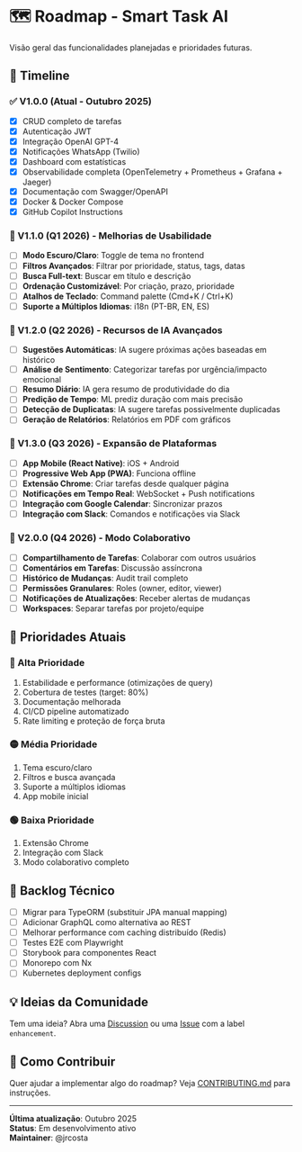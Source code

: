# 🗺️ Roadmap - Smart Task AI

Visão geral das funcionalidades planejadas e prioridades futuras.

## 📅 Timeline

### ✅ V1.0.0 (Atual - Outubro 2025)

- [x] CRUD completo de tarefas
- [x] Autenticação JWT
- [x] Integração OpenAI GPT-4
- [x] Notificações WhatsApp (Twilio)
- [x] Dashboard com estatísticas
- [x] Observabilidade completa (OpenTelemetry + Prometheus + Grafana + Jaeger)
- [x] Documentação com Swagger/OpenAPI
- [x] Docker & Docker Compose
- [x] GitHub Copilot Instructions

### 🚀 V1.1.0 (Q1 2026) - Melhorias de Usabilidade

- [ ] **Modo Escuro/Claro**: Toggle de tema no frontend
- [ ] **Filtros Avançados**: Filtrar por prioridade, status, tags, datas
- [ ] **Busca Full-text**: Buscar em título e descrição
- [ ] **Ordenação Customizável**: Por criação, prazo, prioridade
- [ ] **Atalhos de Teclado**: Command palette (Cmd+K / Ctrl+K)
- [ ] **Suporte a Múltiplos Idiomas**: i18n (PT-BR, EN, ES)

### 🤖 V1.2.0 (Q2 2026) - Recursos de IA Avançados

- [ ] **Sugestões Automáticas**: IA sugere próximas ações baseadas em histórico
- [ ] **Análise de Sentimento**: Categorizar tarefas por urgência/impacto emocional
- [ ] **Resumo Diário**: IA gera resumo de produtividade do dia
- [ ] **Predição de Tempo**: ML prediz duração com mais precisão
- [ ] **Detecção de Duplicatas**: IA sugere tarefas possivelmente duplicadas
- [ ] **Geração de Relatórios**: Relatórios em PDF com gráficos

### 📱 V1.3.0 (Q3 2026) - Expansão de Plataformas

- [ ] **App Mobile (React Native)**: iOS + Android
- [ ] **Progressive Web App (PWA)**: Funciona offline
- [ ] **Extensão Chrome**: Criar tarefas desde qualquer página
- [ ] **Notificações em Tempo Real**: WebSocket + Push notifications
- [ ] **Integração com Google Calendar**: Sincronizar prazos
- [ ] **Integração com Slack**: Comandos e notificações via Slack

### 🔄 V2.0.0 (Q4 2026) - Modo Colaborativo

- [ ] **Compartilhamento de Tarefas**: Colaborar com outros usuários
- [ ] **Comentários em Tarefas**: Discussão assíncrona
- [ ] **Histórico de Mudanças**: Audit trail completo
- [ ] **Permissões Granulares**: Roles (owner, editor, viewer)
- [ ] **Notificações de Atualizações**: Receber alertas de mudanças
- [ ] **Workspaces**: Separar tarefas por projeto/equipe

## 🎯 Prioridades Atuais

### 🔴 Alta Prioridade
1. Estabilidade e performance (otimizações de query)
2. Cobertura de testes (target: 80%)
3. Documentação melhorada
4. CI/CD pipeline automatizado
5. Rate limiting e proteção de força bruta

### 🟡 Média Prioridade
1. Tema escuro/claro
2. Filtros e busca avançada
3. Suporte a múltiplos idiomas
4. App mobile inicial

### 🟢 Baixa Prioridade
1. Extensão Chrome
2. Integração com Slack
3. Modo colaborativo completo

## 🐛 Backlog Técnico

- [ ] Migrar para TypeORM (substituir JPA manual mapping)
- [ ] Adicionar GraphQL como alternativa ao REST
- [ ] Melhorar performance com caching distribuído (Redis)
- [ ] Testes E2E com Playwright
- [ ] Storybook para componentes React
- [ ] Monorepo com Nx
- [ ] Kubernetes deployment configs

## 💡 Ideias da Comunidade

Tem uma ideia? Abra uma [Discussion](https://github.com/jrcosta/smart-task-ai/discussions) ou uma [Issue](https://github.com/jrcosta/smart-task-ai/issues) com a label `enhancement`.

## 🤝 Como Contribuir

Quer ajudar a implementar algo do roadmap? Veja [CONTRIBUTING.md](CONTRIBUTING.md) para instruções.

---

**Última atualização**: Outubro 2025  
**Status**: Em desenvolvimento ativo  
**Maintainer**: @jrcosta

